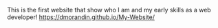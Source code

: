 This is the first website that show who I am and my early skills as a web developer! https://dmorandin.github.io/My-Website/
